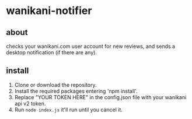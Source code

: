 # wanikani-notifier

## about

checks your wanikani.com user account for new reviews, and sends a desktop notification (if there are any).

## install

1. Clone or download the repository.
2. Install the required packages entering 'npm install'.
3. Replace "YOUR TOKEN HERE" in the config.json file with your wanikani api v2 token.
4. Run `node index.js` it'll run until you cancel it.
